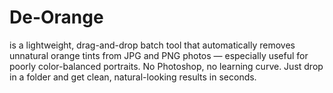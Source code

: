 # De-Orange
is a lightweight, drag-and-drop batch tool that automatically removes unnatural orange tints from JPG and PNG photos — especially useful for poorly color-balanced portraits. No Photoshop, no learning curve. Just drop in a folder and get clean, natural-looking results in seconds.

